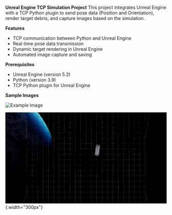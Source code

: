 **Unreal Engine TCP Simulation Project**
This project integrates Unreal Engine with a TCP Python plugin to send pose data (Position and Orientation), render target debris, and capture images based on the simulation.

**Features**
  - TCP communication between Python and Unreal Engine
  - Real-time pose data transmission
  - Dynamic target rendering in Unreal Engine
  - Automated image capture and saving

**Prerequisites**
  - Unreal Engine (version 5.2)
  - Python (version 3.9)
  - TCP Python plugin for Unreal Engine

**Sample Images**


<img src="https://github.com/username/repo-name/blob/main/images/example.png?raw=true" alt="Example Image" width="300"/>


![Image Sample](https://github.com/Mushu1X/Unreal_DataCollection_Tether_Net/blob/main/Image_1.png){:width="300px"}
